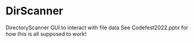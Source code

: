 # DirScanner
 DirectoryScanner GUI to interact with file data
 See Codefest2022.pptx for how this is all supposed to work!
